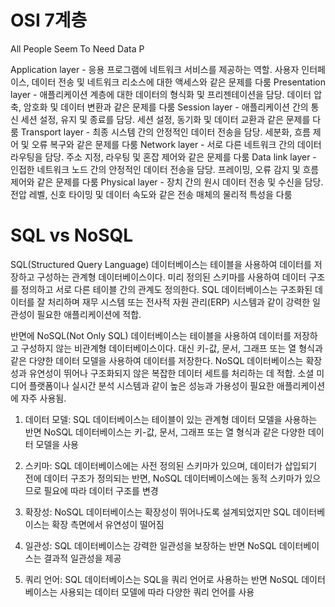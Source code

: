 # OSI 7계층
All People Seem To Need Data P

Application layer - 응용 프로그램에 네트워크 서비스를 제공하는 역할. 사용자 인터페이스, 데이터 전송 및 네트워크 리소스에 대한 액세스와 같은 문제를 다룸
Presentation layer - 애플리케이션 계층에 대한 데이터의 형식화 및 프리젠테이션을 담당. 데이터 압축, 암호화 및 데이터 변환과 같은 문제를 다룸
Session layer - 애플리케이션 간의 통신 세션 설정, 유지 및 종료를 담당. 세션 설정, 동기화 및 데이터 교환과 같은 문제를 다룸
Transport layer -  최종 시스템 간의 안정적인 데이터 전송을 담당. 세분화, 흐름 제어 및 오류 복구와 같은 문제를 다룸
Network layer - 서로 다른 네트워크 간의 데이터 라우팅을 담당. 주소 지정, 라우팅 및 혼잡 제어와 같은 문제를 다룸
Data link layer - 인접한 네트워크 노드 간의 안정적인 데이터 전송을 담당. 프레이밍, 오류 감지 및 흐름 제어와 같은 문제를 다룸
Physical layer - 장치 간의 원시 데이터 전송 및 수신을 담당. 전압 레벨, 신호 타이밍 및 데이터 속도와 같은 전송 매체의 물리적 특성을 다룸

# SQL vs NoSQL

SQL(Structured Query Language) 데이터베이스는 테이블을 사용하여 데이터를 저장하고 구성하는 관계형 데이터베이스이다. 미리 정의된 스키마를 사용하여 데이터 구조를 정의하고 서로 다른 테이블 간의 관계도 정의한다. SQL 데이터베이스는 구조화된 데이터를 잘 처리하며 재무 시스템 또는 전사적 자원 관리(ERP) 시스템과 같이 강력한 일관성이 필요한 애플리케이션에 적합.

반면에 NoSQL(Not Only SQL) 데이터베이스는 테이블을 사용하여 데이터를 저장하고 구성하지 않는 비관계형 데이터베이스이다. 대신 키-값, 문서, 그래프 또는 열 형식과 같은 다양한 데이터 모델을 사용하여 데이터를 저장한다. NoSQL 데이터베이스는 확장성과 유연성이 뛰어나 구조화되지 않은 복잡한 데이터 세트를 처리하는 데 적합. 소셜 미디어 플랫폼이나 실시간 분석 시스템과 같이 높은 성능과 가용성이 필요한 애플리케이션에 자주 사용됨.

1. 데이터 모델: SQL 데이터베이스는 테이블이 있는 관계형 데이터 모델을 사용하는 반면 NoSQL 데이터베이스는 키-값, 문서, 그래프 또는 열 형식과 같은 다양한 데이터 모델을 사용

2. 스키마: SQL 데이터베이스에는 사전 정의된 스키마가 있으며, 데이터가 삽입되기 전에 데이터 구조가 정의되는 반면, NoSQL 데이터베이스에는 동적 스키마가 있으므로 필요에 따라 데이터 구조를 변경

3. 확장성: NoSQL 데이터베이스는 확장성이 뛰어나도록 설계되었지만 SQL 데이터베이스는 확장 측면에서 유연성이 떨어짐

4. 일관성: SQL 데이터베이스는 강력한 일관성을 보장하는 반면 NoSQL 데이터베이스는 결과적 일관성을 제공

5. 쿼리 언어: SQL 데이터베이스는 SQL을 쿼리 언어로 사용하는 반면 NoSQL 데이터베이스는 사용되는 데이터 모델에 따라 다양한 쿼리 언어를 사용